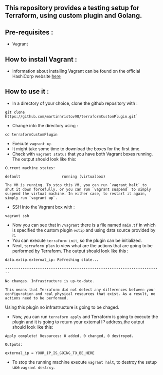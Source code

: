## This repository provides a testing setup for Terraform, using custom plugin and Golang. 

## Pre-requisites :

- Vagrant

## How to install Vagrant :

- Information about installing Vagrant can be found on the official HashiCorp website [here](https://www.vagrantup.com/docs/installation/)

## How to use it :

- In a directory of your choice, clone the github repository with :
```
git clone https://github.com/martinhristov90/terraformCustomPlugin.git`
```
- Change into the directory using :
```
cd terraformCustomPlugin
```
- Execute `vagrant up`
- It might take some time to download the boxes for the first time.
- Check with `vagrant status` that you have both Vagrant boxes running. The output should look like this:
```shell
Current machine states:

default                   running (virtualbox)

The VM is running. To stop this VM, you can run `vagrant halt` to
shut it down forcefully, or you can run `vagrant suspend` to simply
suspend the virtual machine. In either case, to restart it again,
simply run `vagrant up`.
```
- SSH into the Vagrant box with :
```
vagrant ssh
```
- Now you can see that in `/vagrant` there is a file named `main.tf` in which is specified the custom plugin `extip` and using data source provided by it.
- You can execute `terraform init`, so the plugin can be initialized. 
- Next, `terraform plan` to view what are the actions that are going to be performed by Terraform. The output should look like this :
```
data.extip.external_ip: Refreshing state...

------------------------------------------------------------------------

No changes. Infrastructure is up-to-date.

This means that Terraform did not detect any differences between your
configuration and real physical resources that exist. As a result, no
actions need to be performed.
```
Using this plugin no infrastructure is going to be chaged.
- Now, you can run `terraform apply` and Terraform is going to execute the plugin and it is going to return your external IP address,the output should look like this:
```
Apply complete! Resources: 0 added, 0 changed, 0 destroyed.

Outputs:

external_ip = YOUR_IP_IS_GOING_TO_BE_HERE
```
- To stop the running machine execute `vagrant halt`, to destroy the setup use `vagrant destroy`.
